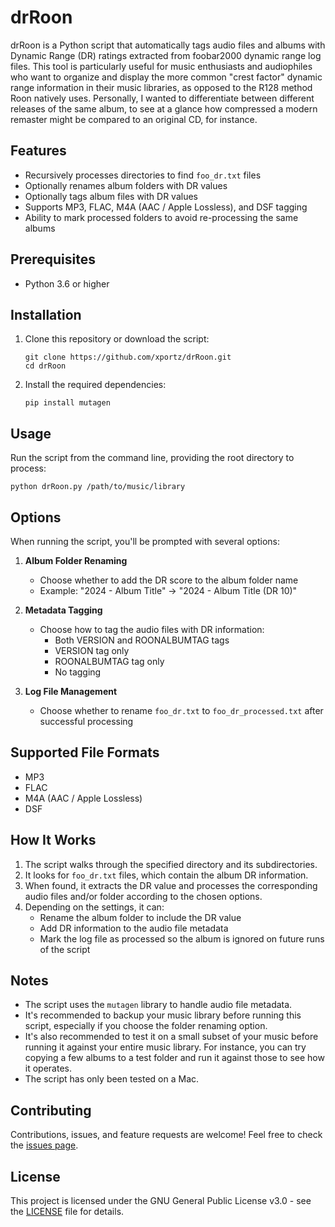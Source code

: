 # drRoon

drRoon is a Python script that automatically tags audio files and albums with Dynamic Range (DR) ratings extracted from foobar2000 dynamic range log files. This tool is particularly useful for music enthusiasts and audiophiles who want to organize and display the more common "crest factor" dynamic range information in their music libraries, as opposed to the R128 method Roon natively uses.  Personally, I wanted to differentiate between different releases of the same album, to see at a glance how compressed a modern remaster might be compared to an original CD, for instance.

## Features

- Recursively processes directories to find `foo_dr.txt` files
- Optionally renames album folders with DR values
- Optionally tags album files with DR values
- Supports MP3, FLAC, M4A (AAC / Apple Lossless), and DSF tagging
- Ability to mark processed folders to avoid re-processing the same albums

## Prerequisites

- Python 3.6 or higher

## Installation

1. Clone this repository or download the script:
   ```
   git clone https://github.com/xportz/drRoon.git
   cd drRoon
   ```

2. Install the required dependencies:
   ```
   pip install mutagen
   ```

## Usage

Run the script from the command line, providing the root directory to process:

```
python drRoon.py /path/to/music/library
```

## Options

When running the script, you'll be prompted with several options:

1. **Album Folder Renaming**
   - Choose whether to add the DR score to the album folder name
   - Example: "2024 - Album Title" → "2024 - Album Title (DR 10)"

2. **Metadata Tagging**
   - Choose how to tag the audio files with DR information:
     - Both VERSION and ROONALBUMTAG tags
     - VERSION tag only
     - ROONALBUMTAG tag only
     - No tagging

3. **Log File Management**
   - Choose whether to rename `foo_dr.txt` to `foo_dr_processed.txt` after successful processing

## Supported File Formats

- MP3
- FLAC
- M4A (AAC / Apple Lossless)
- DSF

## How It Works

1. The script walks through the specified directory and its subdirectories.
2. It looks for `foo_dr.txt` files, which contain the album DR information.
3. When found, it extracts the DR value and processes the corresponding audio files and/or folder according to the chosen options.
4. Depending on the settings, it can:
   - Rename the album folder to include the DR value
   - Add DR information to the audio file metadata
   - Mark the log file as processed so the album is ignored on future runs of the script

## Notes

- The script uses the `mutagen` library to handle audio file metadata.
- It's recommended to backup your music library before running this script, especially if you choose the folder renaming option.
- It's also recommended to test it on a small subset of your music before running it against your entire music library.  For instance, you can try copying a few albums to a test folder and run it against those to see how it operates.
- The script has only been tested on a Mac.

## Contributing

Contributions, issues, and feature requests are welcome! Feel free to check the [issues page](https://github.com/xportz/drRoon/issues).

## License

This project is licensed under the GNU General Public License v3.0 - see the [LICENSE](LICENSE) file for details.
